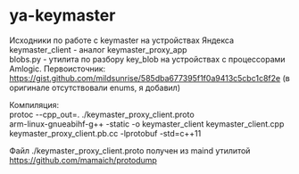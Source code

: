 # ya-keymaster
Исходники по работе с keymaster на устройствах Яндекса  
keymaster_client - аналог keymaster_proxy_app  
blobs.py - утилита по разбору key_blob на устройствах с процессорами Amlogic. Первоисточник: https://gist.github.com/mildsunrise/585dba677395f1f0a9413c5cbc1c8f2e (в оригинале отсутствовали enums, я добавил)  


Компиляция:  
protoc --cpp_out=. ./keymaster_proxy_client.proto  
arm-linux-gnueabihf-g++ -static -o keymaster_client keymaster_client.cpp keymaster_proxy_client.pb.cc -lprotobuf -std=c++11  


Файл ./keymaster_proxy_client.proto получен из maind утилитой https://github.com/mamaich/protodump  